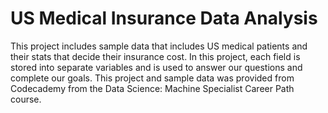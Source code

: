 # US Medical Insurance Data Analysis

This project includes sample data that includes US medical patients and their stats that decide their insurance cost. In this project, each field is stored into separate variables and is used to answer our questions and complete our goals. This project and sample data was provided from Codecademy from the Data Science: Machine Specialist Career Path course.
